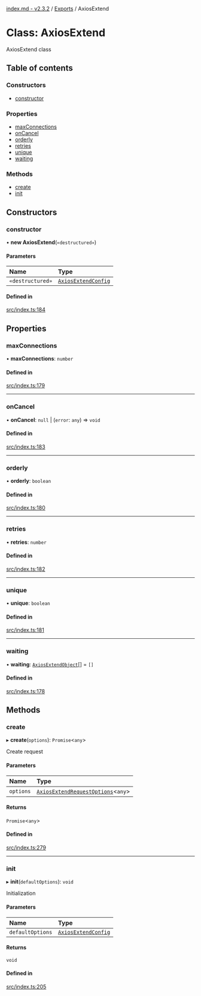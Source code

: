 [index.md - v2.3.2](../README.md) / [Exports](../modules.md) / AxiosExtend

# Class: AxiosExtend

AxiosExtend class

## Table of contents

### Constructors

- [constructor](AxiosExtend.md#constructor)

### Properties

- [maxConnections](AxiosExtend.md#maxconnections)
- [onCancel](AxiosExtend.md#oncancel)
- [orderly](AxiosExtend.md#orderly)
- [retries](AxiosExtend.md#retries)
- [unique](AxiosExtend.md#unique)
- [waiting](AxiosExtend.md#waiting)

### Methods

- [create](AxiosExtend.md#create)
- [init](AxiosExtend.md#init)

## Constructors

### constructor

• **new AxiosExtend**(`«destructured»`)

#### Parameters

| Name | Type |
| :------ | :------ |
| `«destructured»` | [`AxiosExtendConfig`](../interfaces/AxiosExtendConfig.md) |

#### Defined in

[src/index.ts:184](https://github.com/saqqdy/axios-ex/blob/96c0ded/src/index.ts#L184)

## Properties

### maxConnections

• **maxConnections**: `number`

#### Defined in

[src/index.ts:179](https://github.com/saqqdy/axios-ex/blob/96c0ded/src/index.ts#L179)

___

### onCancel

• **onCancel**: ``null`` \| (`error`: `any`) => `void`

#### Defined in

[src/index.ts:183](https://github.com/saqqdy/axios-ex/blob/96c0ded/src/index.ts#L183)

___

### orderly

• **orderly**: `boolean`

#### Defined in

[src/index.ts:180](https://github.com/saqqdy/axios-ex/blob/96c0ded/src/index.ts#L180)

___

### retries

• **retries**: `number`

#### Defined in

[src/index.ts:182](https://github.com/saqqdy/axios-ex/blob/96c0ded/src/index.ts#L182)

___

### unique

• **unique**: `boolean`

#### Defined in

[src/index.ts:181](https://github.com/saqqdy/axios-ex/blob/96c0ded/src/index.ts#L181)

___

### waiting

• **waiting**: [`AxiosExtendObject`](../interfaces/AxiosExtendObject.md)[] = `[]`

#### Defined in

[src/index.ts:178](https://github.com/saqqdy/axios-ex/blob/96c0ded/src/index.ts#L178)

## Methods

### create

▸ **create**(`options`): `Promise`<`any`\>

Create request

#### Parameters

| Name | Type |
| :------ | :------ |
| `options` | [`AxiosExtendRequestOptions`](../interfaces/AxiosExtendRequestOptions.md)<`any`\> |

#### Returns

`Promise`<`any`\>

#### Defined in

[src/index.ts:279](https://github.com/saqqdy/axios-ex/blob/96c0ded/src/index.ts#L279)

___

### init

▸ **init**(`defaultOptions`): `void`

Initialization

#### Parameters

| Name | Type |
| :------ | :------ |
| `defaultOptions` | [`AxiosExtendConfig`](../interfaces/AxiosExtendConfig.md) |

#### Returns

`void`

#### Defined in

[src/index.ts:205](https://github.com/saqqdy/axios-ex/blob/96c0ded/src/index.ts#L205)
